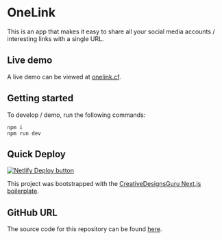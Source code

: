 # OneLink

This is an app that makes it easy to share all your social media accounts / interesting links with a single URL.

## Live demo

A live demo can be viewed at [onelink.cf](https://www.onelink.cf/).

## Getting started

To develop / demo, run the following commands:
```
npm i
npm run dev
```

## Quick Deploy

[![Netlify Deploy button](https://www.netlify.com/img/deploy/button.svg)](https://app.netlify.com/start/deploy?repository=https://github.com/JCayabyab/onelink)

This project was bootstrapped with the [CreativeDesignsGuru Next.js boilerplate](https://github.com/ixartz/Next-js-Boilerplate).

## GitHub URL

The source code for this repository can be found [here](https://github.com/jcayabyab/onelink).